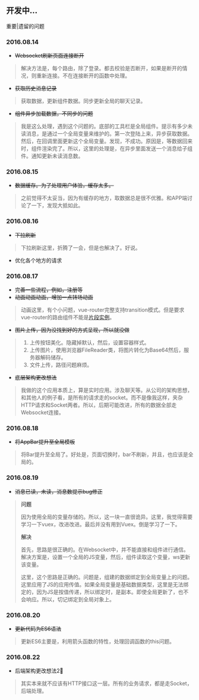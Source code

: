 ## 开发中...

重要|遗留的问题

### 2016.08.14

* ~~Websocket刷新页面连接断开~~

> 解决方法是，每个路由，除了登录。都去校验是否断开，如果是断开的情况，则重新连接。不在连接断开的函数中处理。

* ~~获取历史消息记录~~

> 获取数据，更新组件数据。同步更新全局的聊天记录。

* ~~组件异步加载数据，不同步的问题~~

> 我是这么处理，遇到这个问题的。底部的工具栏是全局组件。提示有多少未读消息，是通过一个全局变量来维护的。第一次登陆上来，异步获取数据。然后，在回调里面更新这个全局变量。发现，不成功。原因是，等数据回来时，组件渲染完了。所以，这里的处理是，在异步里面发送一个消息给子组件。通知更新未读消息数。

### 2016.08.15

* ~~数据缓存。为了处理用户体验，缓存太多。~~

> 之前觉得不太妥当，因为有缓存的地方，取数据总是很不优雅。和APP端讨论了一下，发现大抵如此。

### 2016.08.16

* ~~下拉刷新~~

> 下拉刷新这里，折腾了一会，但是也解决了。好说。

* 优化各个地方的请求

### 2016.08.17

* ~~完善一些流程，例如，注册等~~
* ~~动画动画动画，增加一点转场动画~~

> 动画这里，有个小问题，vue-router完整支持transition模式。但是要求vue-router的路由组件不能是[片段实例](https://vuejs.org.cn/guide/components.html#片断实例)。

* ~~图片上传，因为没找到好的方式呈现，所以就没做~~

> 1. 上传按钮美化。隐藏掉默认，然后，设置容器样式。
> 2. 上传图片，使用浏览器FileReader类，将图片转化为Base64然后，服务器解码储存。
> 3. 文件上传，路径问题麻烦。

* ~~底层架构更改想法~~

> 我做的这个应用本质上，算是实时应用。涉及聊天等。从公司的架构思想，和其他人的例子看，是所有的请求走的socket。而不是像我这样，夹杂HTTP请求和Socket两者。所以，后期可能改进，所有的数据全部走Websocket连接。

### 2016.08.18

* ~~将AppBar提升至全局模板~~

> 将Bar提升至全局了。好处是，页面切换时，bar不刷新，并且，也应该是全局的。

### 2016.08.19

* ~~消息已读，未读，消息数提示bug修正~~

> __问题__
>
> 因为使用全局的变量存储的。所以，这一块一直很诡异。这里，我觉得需要学习一下vuex，改进改进。最后并没有用到Vuex。倒是学习了一下。
>
> __解决__
>
> 首先，思路是很正确的。在Websocket中，并不能直接和组件进行通信。解决方案是，设置一个全局的JS变量，然后，组件读取这个变量，ws更新该变量。
>
> 这里，这个思路是正确的。问题是，组建的数据绑定到全局变量上的问题。这里应用了JS的应用传值。如果全局变量是基础数据类型，这里是无法绑定的，因为JS是按值传递，所以绑定时，是副本。即使全局更新了，也不会响应。所以，切记绑定到全局对象上。

### 2016.08.20

* ~~更新代码为ES6语法~~

> 更新ES6主要是，利用箭头函数的特性，处理回调函数的this问题。

### 2016.08.22

* 后端架构更改想法2⃣️

> 其实本来就不应该有HTTP接口这一层。所有的业务请求，都是走Socket，后端处理。
